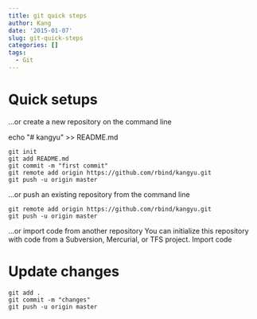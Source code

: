 ```yaml
---
title: git quick steps
author: Kang
date: '2015-01-07'
slug: git-quick-steps
categories: []
tags:
  - Git
---
```


# Quick setups

…or create a new repository on the command line

echo "# kangyu" >> README.md
```
git init
git add README.md
git commit -m "first commit"
git remote add origin https://github.com/rbind/kangyu.git
git push -u origin master
```
…or push an existing repository from the command line
```
git remote add origin https://github.com/rbind/kangyu.git
git push -u origin master
```
…or import code from another repository
You can initialize this repository with code from a Subversion, Mercurial, or TFS project.
Import code

# Update changes

```
git add .
git commit -m "changes"
git push -u origin master
```